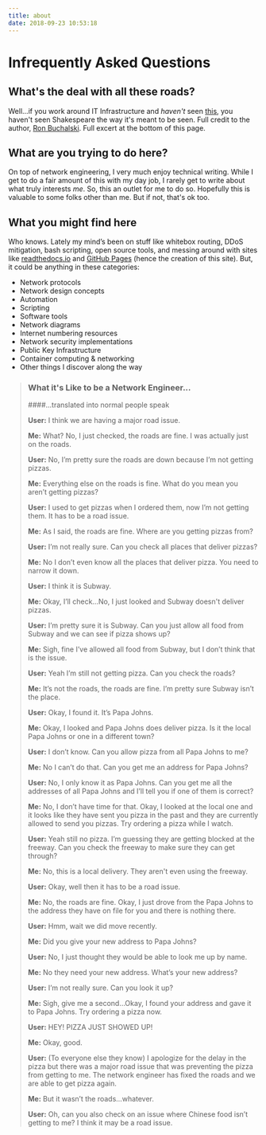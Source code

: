 ```yaml
---
title: about
date: 2018-09-23 10:53:18
---
```


# Infrequently Asked Questions

## What's the deal with all these roads?

Well...if you work around IT Infrastructure and *haven't* seen [this](https://www.linkedin.com/pulse/what-its-like-network-engineer-ron-buchalski/), you haven't seen Shakespeare the way it's meant to be seen. Full credit to the author, [Ron Buchalski](https://www.linkedin.com/in/ron-buchalski-5981081b/). Full excert at the bottom of this page.

## What are you trying to do here?

On top of network engineering, I very much enjoy technical writing. While I get to do a fair amount of this with my day job, I rarely get to write about what truly interests *me*. So, this an outlet for me to do so. Hopefully this is valuable to some folks other than me. But if not, that's ok too.

## What you might find here

Who knows. Lately my mind’s been on stuff like whitebox routing, DDoS mitigation, bash scripting, open source tools, and messing around with sites like [readthedocs.io](https://readthedocs.io) and [GitHub Pages](https://github.io) (hence the creation of this site). But, it could be anything in these categories:

- Network protocols
- Network design concepts
- Automation
- Scripting
- Software tools
- Network diagrams
- Internet numbering resources
- Network security implementations
- Public Key Infrastructure
- Container computing & networking
- Other things I discover along the way

> ### What it's Like to be a Network Engineer...
>
> ####...translated into normal people speak
>
> **User:** I think we are having a major road issue.
>
>
>
> **Me:** What? No, I just checked, the roads are fine. I was actually just on the roads.
>
>
>
> **User:** No, I’m pretty sure the roads are down because I’m not getting pizzas.
>
>
>
> **Me:** Everything else on the roads is fine. What do you mean you aren’t getting pizzas?
>
>
>
> **User:** I used to get pizzas when I ordered them, now I’m not getting them. It has to be a road issue.
>
>
>
> **Me:** As I said, the roads are fine. Where are you getting pizzas from?
>
>
>
> **User:** I’m not really sure. Can you check all places that deliver pizzas?
>
>
>
> **Me:** No I don’t even know all the places that deliver pizza. You need to narrow it down.
>
>
>
> **User:** I think it is Subway.
>
>
>
> **Me:** Okay, I’ll check…No, I just looked and Subway doesn't deliver pizzas.
>
>
>
> **User:** I’m pretty sure it is Subway. Can you just allow all food from Subway and we can see if pizza shows up?
>
>
>
> **Me:** Sigh, fine I’ve allowed all food from Subway, but I don’t think that is the issue.
>
>
>
> **User:** Yeah I’m still not getting pizza. Can you check the roads?
>
>
>
> **Me:** It’s not the roads, the roads are fine. I’m pretty sure Subway isn’t the place.
>
>
>
> **User:** Okay, I found it. It’s Papa Johns.
>
>
>
> **Me:** Okay, I looked and Papa Johns does deliver pizza. Is it the local Papa Johns or one in a different town?
>
>
>
> **User:** I don’t know. Can you allow pizza from all Papa Johns to me?
>
>
>
> **Me:** No I can’t do that. Can you get me an address for Papa Johns?
>
>
>
> **User:** No, I only know it as Papa Johns. Can you get me all the addresses of all Papa Johns and I’ll tell you if one of them is correct?
>
>
>
> **Me:** No, I don’t have time for that. Okay, I looked at the local one and it looks like they have sent you pizza in the past and they are currently allowed to send you pizzas. Try ordering a pizza while I watch.
>
>
>
> **User:** Yeah still no pizza. I’m guessing they are getting blocked at the freeway. Can you check the freeway to make sure they can get through?
>
>
>
> **Me:** No, this is a local delivery. They aren't even using the freeway.
>
>
>
> **User:** Okay, well then it has to be a road issue.
>
>
>
> **Me:** No, the roads are fine. Okay, I just drove from the Papa Johns to the address they have on file for you and there is nothing there.
>
>
>
> **User:** Hmm, wait we did move recently.
>
>
>
> **Me:** Did you give your new address to Papa Johns?
>
>
>
> **User:** No, I just thought they would be able to look me up by name.
>
>
>
> **Me:** No they need your new address. What’s your new address?
>
>
>
> **User:** I’m not really sure. Can you look it up?
>
>
>
> **Me:** Sigh, give me a second…Okay, I found your address and gave it to Papa Johns. Try ordering a pizza now.
>
>
>
> **User:** HEY! PIZZA JUST SHOWED UP!
>
>
>
> **Me:** Okay, good.
>
>
>
> **User:** (To everyone else they know) I apologize for the delay in the pizza but there was a major road issue that was preventing the pizza from getting to me. The network engineer has fixed the roads and we are able to get pizza again.
>
>
>
> **Me:** But it wasn’t the roads…whatever.
>
>
>
> **User:** Oh, can you also check on an issue where Chinese food isn’t getting to me? I think it may be a road issue.
>
>
